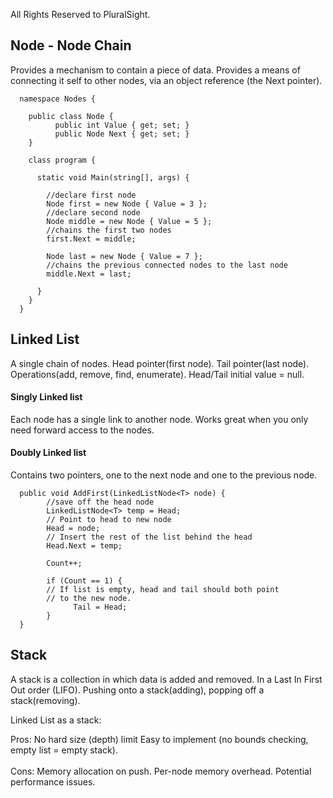 All Rights Reserved to PluralSight. 

<h2>Node - Node Chain</h2> 
Provides a mechanism to contain a piece of data. Provides a means of connecting it self to other nodes, via an object reference (the Next pointer).

      namespace Nodes {
      
        public class Node {
              public int Value { get; set; }
              public Node Next { get; set; }
        }
        
        class program {
          
          static void Main(string[], args) {
          
            //declare first node
            Node first = new Node { Value = 3 };
            //declare second node
            Node middle = new Node { Value = 5 };
            //chains the first two nodes
            first.Next = middle;
            
            Node last = new Node { Value = 7 };
            //chains the previous connected nodes to the last node
            middle.Next = last;
            
          }
        }
      }

<h2>Linked List</h2>
A single chain of nodes. Head pointer(first node). Tail pointer(last node). Operations(add, remove, find, enumerate). Head/Tail initial value = null.

<h4>Singly Linked list</h4>
Each node has a single link to another node. Works great when you only need forward access to the nodes.
<h4>Doubly Linked list</h4>
Contains two pointers, one to the next node and one to the previous node.
 

      public void AddFirst(LinkedListNode<T> node) {
            //save off the head node
            LinkedListNode<T> temp = Head;
            // Point to head to new node
            Head = node;
            // Insert the rest of the list behind the head
            Head.Next = temp;
            
            Count++;
            
            if (Count == 1) {
            // If list is empty, head and tail should both point
            // to the new node.
                  Tail = Head;
            }
      }


<h2>Stack</h2>
A stack is a collection in which data is added and removed. In a Last In First Out order (LIFO).
Pushing onto a stack(adding), popping off a stack(removing).

Linked List as a stack:

Pros:
      No hard size (depth) limit
      Easy to implement (no bounds checking, empty list = empty stack).
 <br>     
Cons:
      Memory allocation on push.
      Per-node memory overhead.
      Potential performance issues.
